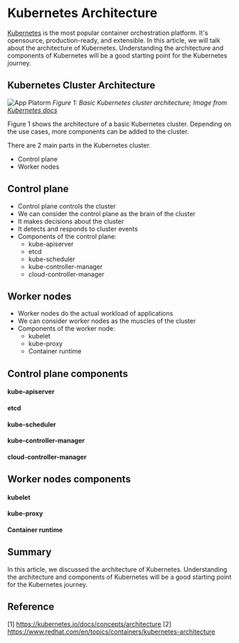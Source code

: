 # Kubernetes Architecture

[Kubernetes](https://kubernetes.io) is the most popular container orchestration platform.
It's opensource, production-ready, and extensible.
In this article, we will talk about the architecture of Kubernetes.
Understanding the architecture and components of Kubernetes will be a good starting point for the Kubernetes journey.

## Kubernetes Cluster Architecture

![App Platorm](https://kubernetes.io/images/docs/kubernetes-cluster-architecture.svg)
*Figure 1: Basic Kubernetes cluster architecture; Image from <a href="https://kubernetes.io/docs/concepts/architecture/">Kubernetes docs</a>*

Figure 1 shows the architecture of a basic Kubernetes cluster.
Depending on the use cases, more components can be added to the cluster.

There are 2 main parts in the Kubernetes cluster.
- Control plane
- Worker nodes

## Control plane
- Control plane controls the cluster
- We can consider the control plane as the brain of the cluster
- It makes decisions about the cluster
- It detects and responds to cluster events
- Components of the control plane:
  - kube-apiserver
  - etcd
  - kube-scheduler
  - kube-controller-manager
  - cloud-controller-manager

## Worker nodes
- Worker nodes do the actual workload of applications
- We can consider worker nodes as the muscles of the cluster
- Components of the worker node:
  - kubelet
  - kube-proxy
  - Container runtime

## Control plane components

#### kube-apiserver
#### etcd
#### kube-scheduler
#### kube-controller-manager
#### cloud-controller-manager

## Worker nodes components

#### kubelet
#### kube-proxy
#### Container runtime


## Summary
In this article, we discussed the architecture of Kubernetes.
Understanding the architecture and components of Kubernetes will be a good starting point for the Kubernetes journey.

## Reference
[1] https://kubernetes.io/docs/concepts/architecture
[2] https://www.redhat.com/en/topics/containers/kubernetes-architecture

